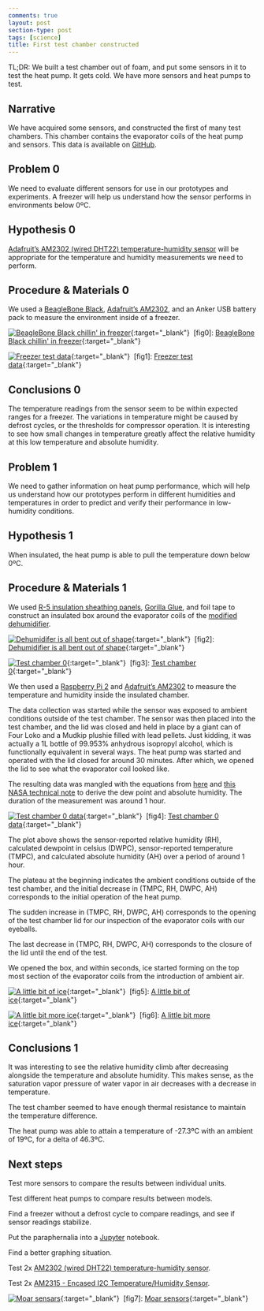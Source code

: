 ```yaml
---
comments: true
layout: post
section-type: post
tags: [science]
title: First test chamber constructed
---
```


TL;DR: We built a test chamber out of foam, and put some sensors in it to test the heat pump. It gets cold. We have more sensors and heat pumps to test.
<!--more-->

## Narrative
We have acquired some sensors, and constructed the first of many test chambers. This chamber contains the evaporator coils of the heat pump and sensors. This data is available on [GitHub](https://github.com/openawg/openawg).

## Problem 0

We need to evaluate different sensors for use in our prototypes and experiments. A freezer will help us understand how the sensor performs in environments below 0ºC.

## Hypothesis 0
[Adafruit’s AM2302 (wired DHT22) temperature-humidity sensor](http://www.adafruit.com/products/393) will be appropriate for the temperature and humidity measurements we need to perform.

## Procedure & Materials 0
We used a [BeagleBone Black](https://beagleboard.org/black), [Adafruit’s AM2302](https://www.adafruit.com/product/393), and an Anker USB battery pack to measure the environment inside of a freezer.

[![BeagleBone Black chillin' in freezer](/assets/bbbfreezer.jpg)](/assets/bbbfreezer.jpg){:target="\_blank"}
<a name="fig0">&nbsp;</a>\[fig0\]: [BeagleBone Black chillin' in freezer](/assets/bbbfreezer.jpg){:target="\_blank"}

[![Freezer test data](/assets/freezer1.png)](/assets/freezer1.png){:target="\_blank"}
<a name="fig1">&nbsp;</a>\[fig1\]: [Freezer test data](/assets/freezer1.png){:target="\_blank"}

## Conclusions 0
The temperature readings from the sensor seem to be within expected ranges for a freezer. The variations in temperature might be caused by defrost cycles, or the thresholds for compressor operation. It is interesting to see how small changes in temperature greatly affect the relative humidity at this low temperature and absolute humidity.

## Problem 1
We need to gather information on heat pump performance, which will help us understand how our prototypes perform in different humidities and temperatures in order to predict and verify their performance in low-humidity conditions.

## Hypothesis 1
When insulated, the heat pump is able to pull the temperature down below 0ºC.

## Procedure & Materials 1
We used [R-5 insulation sheathing panels](http://www.homedepot.com/p/Project-Panels-FOAMULAR-1-in-x-2-ft-x-2-ft-R-5-Insulation-Sheathing-Project-Panel-PP1/203553730), [Gorilla Glue](https://en.wikipedia.org/wiki/Gorilla_Glue), and foil tape to construct an insulated box around the evaporator coils of the [modified dehumidifier](http://amzn.com/B00CEZA018).

[![Dehumidifer is all bent out of shape](/assets/modifieddehumidifier.jpg)](/assets/modifieddehumidifier.jpg){:target="\_blank"}
<a name="fig2">&nbsp;</a>\[fig2\]: [Dehumidifier is all bent out of shape](/assets/testchamber0.jpg){:target="\_blank"}

[![Test chamber 0](/assets/testchamber0.jpg)](/assets/testchamber0.jpg){:target="\_blank"}
<a name="fig3">&nbsp;</a>\[fig3\]: [Test chamber 0](/assets/testchamber0.jpg){:target="\_blank"}


We then used a [Raspberry Pi 2](https://www.raspberrypi.org/products/raspberry-pi-2-model-b/) and [Adafruit’s AM2302](https://www.adafruit.com/product/393) to measure the temperature and humidity inside the insulated chamber.

The data collection was started while the sensor was exposed to ambient conditions outside of the test chamber. The sensor was then placed into the test chamber, and the lid was closed and held in place by a giant can of Four Loko and a Mudkip plushie filled with lead pellets. Just kidding, it was actually a 1L bottle of 99.953% anhydrous isopropyl alcohol, which is functionally equivalent in several ways. The heat pump was started and operated with the lid closed for around 30 minutes. After which, we opened the lid to see what the evaporator coil looked like.

The resulting data was mangled with the equations from [here](http://andrew.rsmas.miami.edu/bmcnoldy/Humidity.html) and [this NASA technical note](http://www.nasa.gov/centers/dryden/pdf/87878main_H-937.pdf) to derive the dew point and absolute humidity. The duration of the measurement was around 1 hour.

[![Test chamber 0 data](/assets/testchamber0data.png)](/assets/testchamber0.png){:target="\_blank"}
<a name="fig4">&nbsp;</a>\[fig4\]: [Test chamber 0 data](/assets/testchamber0.png){:target="\_blank"}

The plot above shows the sensor-reported relative humidity (RH), calculated dewpoint in celsius (DWPC), sensor-reported temperature (TMPC), and calculated absolute humidity (AH) over a period of around 1 hour.

The plateau at the beginning indicates the ambient conditions outside of the test chamber, and the initial decrease in (TMPC, RH, DWPC, AH) corresponds to the initial operation of the heat pump.

The sudden increase in (TMPC, RH, DWPC, AH) corresponds to the opening of the test chamber lid for our inspection of the evaporator coils with our eyeballs.

The last decrease in (TMPC, RH, DWPC, AH) corresponds to the closure of the lid until the end of the test.

We opened the box, and within seconds, ice started forming on the top most section of the evaporator coils from the introduction of ambient air.

[![A little bit of ice](/assets/evap0.jpg)](/assets/evap0.jpg){:target="\_blank"}
<a name="fig5">&nbsp;</a>\[fig5\]: [A little bit of ice](/assets/evap0.jpg){:target="\_blank"}

[![A little bit more ice](/assets/evap1.jpg)](/assets/evap1.jpg){:target="\_blank"}
<a name="fig6">&nbsp;</a>\[fig6\]: [A little bit more ice](/assets/evap1.jpg){:target="\_blank"}

## Conclusions 1
It was interesting to see the relative humidity climb after decreasing alongside the temperature and absolute humidity. This makes sense, as the saturation vapor pressure of water vapor in air decreases with a decrease in temperature.

The test chamber seemed to have enough thermal resistance to maintain the temperature difference.

The heat pump was able to attain a temperature of -27.3ºC with an ambient of 19ºC, for a delta of 46.3ºC.

## Next steps
Test more sensors to compare the results between individual units.

Test different heat pumps to compare results between models.

Find a freezer without a defrost cycle to compare readings, and see if sensor readings stabilize.

Put the paraphernalia into a [Jupyter](http://jupyter.org/) notebook.

Find a better graphing situation.

Test 2x [AM2302 (wired DHT22)  temperature-humidity sensor](http://www.adafruit.com/products/393).

Test 2x [AM2315 - Encased I2C Temperature/Humidity Sensor](http://www.adafruit.com/products/1293).

[![Moar sensars](/assets/adafruitsensors.jpg)](/assets/adafruitsensors.jpg){:target="\_blank"}
<a name="fig7">&nbsp;</a>\[fig7\]: [Moar sensors](/assets/adafruitsensors.jpg){:target="\_blank"}
